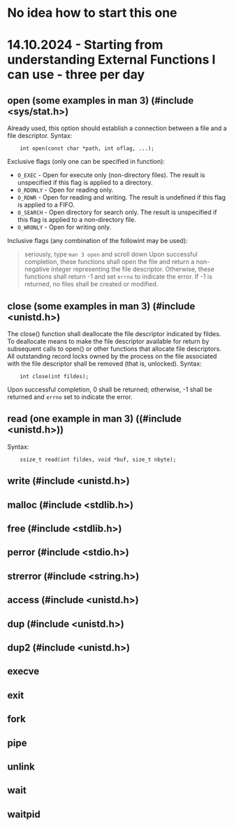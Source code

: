 # No idea how to start this one

# 14.10.2024 - Starting from understanding External Functions I can use - three per day

## open (some examples in man 3) (#include <sys/stat.h>)
Already used, this option should establish a connection between a file and a file descriptor. Syntax:<br>
```
	int	open(const char *path, int oflag, ...);
```
Exclusive flags (only one can be specified in function):
- ```O_EXEC``` - Open for execute only (non-directory files). The result is unspecified  if  this flag is applied to a directory.
- ```O_RDONLY``` - Open for reading only.
- ```O_RDWR``` - Open for reading and writing. The result is undefined if this flag is applied to a FIFO.
- ```O_SEARCH``` - Open directory for search only. The result is unspecified if this  flag  is  applied to a non-directory file.
- ```O_WRONLY``` - Open for writing only.

Inclusive flags (any combination of the followint may be used):
> seriously, type ```man 3 open``` and scroll down
Upon successful completion, these functions shall open the file and return a non-negative integer representing the file descriptor. Otherwise, these functions shall return -1 and set ```errno``` to indicate the error. If -1 is returned, no files shall be created or modified.
## close (some examples in man 3) (#include <unistd.h>)
The  close() function shall deallocate the file descriptor indicated by fildes. To deallocate means to make the file descriptor available for return by subsequent calls to open() or other functions that allocate file descriptors. All outstanding record locks owned by the process on the file associated with the file descriptor shall be removed (that is, unlocked). Syntax:<br>
```
	int close(int fildes);
```
Upon successful completion, 0 shall be returned; otherwise, -1 shall be returned and ```errno``` set to indicate the error.
## read (one example in man 3) ((#include <unistd.h>))
Syntax:<br>
```
	ssize_t read(int fildes, void *buf, size_t nbyte);
```
## write (#include <unistd.h>)
## malloc (#include <stdlib.h>)
## free (#include <stdlib.h>)
## perror (#include <stdio.h>)
## strerror (#include <string.h>)
## access (#include <unistd.h>)
## dup (#include <unistd.h>)
## dup2 (#include <unistd.h>)
## execve
## exit
## fork
## pipe
## unlink
## wait
## waitpid